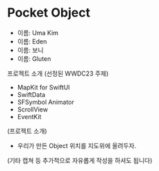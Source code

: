# Pocket Object

- 이름: Uma Kim
- 이름: Eden
- 이름: 보니
- 이름: Gluten

프로젝트 소개
(선정된 WWDC23 주제)
- MapKit for SwiftUI
- SwiftData
- SFSymbol Animator
- ScrollView
- EventKit

(프로젝트 소개)
- 우리가 만든 Object 위치를 지도위에 올려두자.

(기타 캡쳐 등 추가적으로 자유롭게 작성을 하셔도 됩니다)
